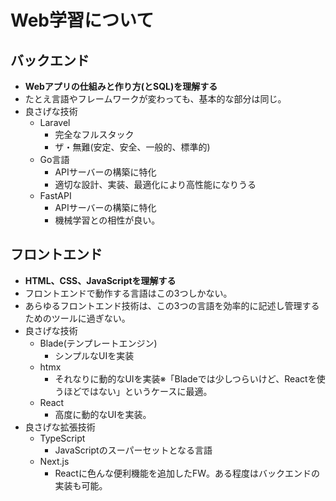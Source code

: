 # Web学習について

## バックエンド
* **Webアプリの仕組みと作り方(とSQL)を理解する**
* たとえ言語やフレームワークが変わっても、基本的な部分は同じ。
* 良さげな技術
    * Laravel
        * 完全なフルスタック
        * ザ・無難(安定、安全、一般的、標準的)
    * Go言語
        * APIサーバーの構築に特化
        * 適切な設計、実装、最適化により高性能になりうる
    * FastAPI
        * APIサーバーの構築に特化
        * 機械学習との相性が良い。

## フロントエンド
* **HTML、CSS、JavaScriptを理解する**
* フロントエンドで動作する言語はこの3つしかない。
* あらゆるフロントエンド技術は、この3つの言語を効率的に記述し管理するためのツールに過ぎない。
* 良さげな技術
    * Blade(テンプレートエンジン)
        * シンプルなUIを実装
    * htmx
        * それなりに動的なUIを実装※「Bladeでは少しつらいけど、Reactを使うほどではない」というケースに最適。
    * React
        * 高度に動的なUIを実装。
* 良さげな拡張技術
    * TypeScript
        * JavaScriptのスーパーセットとなる言語
    * Next.js
        * Reactに色んな便利機能を追加したFW。ある程度はバックエンドの実装も可能。

